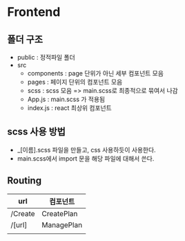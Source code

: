 # Frontend

## 폴더 구조

* public : 정적파일 폴더
* src
  * components : page 단위가 아닌 세부 컴포넌트 모음
  * pages : 페이지 단위의 컴포넌트 모음
  * scss : scss 모음 => main.scss로 최종적으로 묶여서 나감
  * App.js : main.scss 가 적용됨
  * index.js : react 최상위 컴포넌트



## scss 사용 방법

* _[이름].scss 파일을 만들고, css 사용하듯이 사용한다.
* main.scss에서 import 문을 해당 파일에 대해서 쓴다.



## Routing

| url     | 컴포넌트   |
| ------- | ---------- |
| /Create | CreatePlan |
| /[url]  | ManagePlan |
|         |            |

